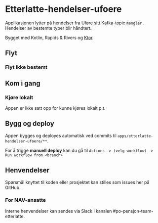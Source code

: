 # Etterlatte-hendelser-ufoere

Applikasjonen lytter på hendelser fra Uføre sitt
Kafka-topic `mangler` 
. Hendelser av bestemte typer blir håndtert.

Bygget med Kotlin, Rapids & Rivers og [Ktor](https://ktor.io/).

## Flyt

### Flyt ikke bestemt

## Kom i gang

### Kjøre lokalt

Appen er ikke satt opp for kunne kjøres lokalt p.t.

## Bygg og deploy

Appen bygges og deployes automatisk ved commits til `apps/etterlatte-hendelser-ufoere/**`.

For å trigge **manuell deploy** kan du gå til `Actions -> (velg workflow) -> Run workflow from <branch>`

## Henvendelser

Spørsmål knyttet til koden eller prosjektet kan stilles som issues her på GitHub.

### For NAV-ansatte

Interne henvendelser kan sendes via Slack i kanalen #po-pensjon-team-etterlatte.
